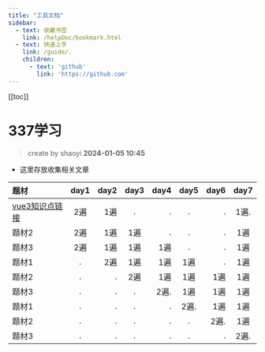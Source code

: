 ```yaml
---
title: "工具文档"
sidebar:  
  - text: 收藏书签
    link: /helpDoc/bookmark.html  
  - text: 快速上手
    link: /guide/.
    children:
      - text: 'github'
        link: 'https://github.com'
---
```

[[toc]]

337学习
==
> create by shaoyi    **2024-01-05 10:45**
* 这里存放收集相关文章

| 题材  | day1  | day2 |day3 |day4 |day5 |day6 |day7 |
| :----------- |:-----:| -----:|:-----:| -----:|:-----:| -----:|:-----:|
| [vue3知识点链接](/vuepress/vue/vue3知识点链接.html)      |2遍 | 1遍 | .| .|.| . | 1遍. |
| 题材2     |2遍 | 1遍 | 1遍| .|.| . | 1遍 |
| 题材3     |2遍 | 1遍 |1遍|1遍|.| . | 1遍 |
| 题材1     |. | 2遍 |1遍|1遍|1遍| . | 1遍 |
| 题材2     |. |. | 2遍 |1遍|1遍| 1遍| 1遍 |
| 题材3     |. |. | .| 2遍. |1遍|1遍 | 1遍 |
| 题材1     |. |. | .| .|2遍.|1遍 | 1遍 |
| 题材2     |. |. | .| .|.| 2遍. | 1遍 |
| 题材3     |. |. | .| .|.| . | 2遍. |

